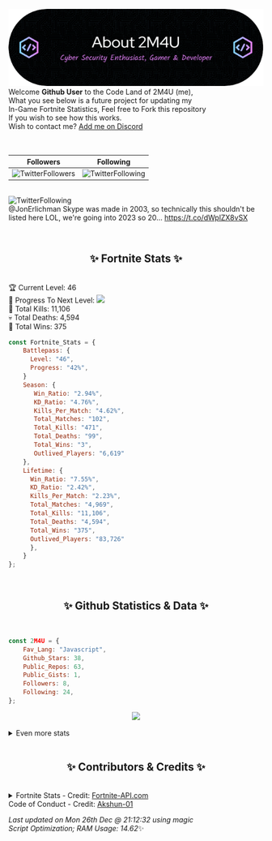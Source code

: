 
  ![Header](./src/github-banner.png)
  <br>
  Welcome **Github User** to the Code Land of 2M4U (me),<br>
  What you see below is a future project for updating my<br>
  In-Game Fortnite Statistics, Feel free to Fork this repository<br>
  If you wish to see how this works.
  <br>
  Wish to contact me? [Add me on Discord](https://tinyurl.com/addmeondiscord)
  <br><br>
  <br>
  
  | Followers  | Following |
  | ---------- |:---------:|
  | ![TwitterFollowers](https://img.shields.io/badge/Twitter%20Followers-90-blue)  | ![TwitterFollowing](https://img.shields.io/badge/Twitter%20Following-290-blue)  |


  <br>![TwitterFollowing](https://img.shields.io/badge/Latest%20Tweet--blue)<br>
  @JonErlichman Skype was made in 2003, so technically this shouldn't be listed here LOL, we're going into 2023 so 20… https://t.co/dWplZX8vSX
   
  <br><h2 align="center"> ✨ Fortnite Stats ✨</h2><br>
  🏆 Current Level: 46<br>
  🎉 Progress To Next Level: ![](https://geps.dev/progress/42)<br>
  🎯 Total Kills: 11,106<br>
  💀 Total Deaths: 4,594<br>
  👑 Total Wins: 375<br>

```js
const Fortnite_Stats = {
    Battlepass: {
      Level: "46",
      Progress: "42%",    
    }
    Season: { 
       Win_Ratio: "2.94%",
       KD_Ratio: "4.76%",
       Kills_Per_Match: "4.62%",
       Total_Matches: "102",
       Total_Kills: "471",
       Total_Deaths: "99",
       Total_Wins: "3",
       Outlived_Players: "6,619"
    },
    Lifetime: {
      Win_Ratio: "7.55%",
      KD_Ratio: "2.42%",
      Kills_Per_Match: "2.23%",
      Total_Matches: "4,969",
      Total_Kills: "11,106",
      Total_Deaths: "4,594",
      Total_Wins: "375",
      Outlived_Players: "83,726"
      },
    }
}; 
```


<br><h2 align="center"> ✨ Github Statistics & Data ✨</h2><br>

```js
const 2M4U = {
    Fav_Lang: "Javascript",
    Github_Stars: 38,
    Public_Repos: 63,
    Public_Gists: 1,
    Followers: 8,
    Following: 24,
}; 
```

<p align="center">
<img src="https://github-readme-streak-stats.herokuapp.com/?user=2M4U&theme=tokyonight">
</p>
<details>
  <summary>
      Even more stats
  </summary>
  <p align="center">
    <img src="https://github-profile-trophy.vercel.app/?username=2M4U&theme=dracula">
    <img src="https://github-readme-stats.vercel.app/api?username=2M4U&theme=tokyonight&count_private=true&show_icons=true&include_all_commits=true">
  </p>
</details>
<br><h2 align="center"> ✨ Contributors & Credits ✨</h2><br>
<details>
  <summary>
      Fortnite Stats - Credit: <a href="https://fortnite-api.com/?utm_source=github.com/2M4U/2M4U">Fortnite-API.com</a><br>
      Code of Conduct - Credit: <a href="https://github.com/Akshun-01">Akshun-01</a>
  </summary>
</details>

<!-- Last updated on Mon Dec 26 2022 21:12:32 GMT+0000 (Coordinated Universal Time) ;-;-->
<i>Last updated on  Mon 26th Dec @ 21:12:32 using magic<br>
Script Optimization; RAM Usage: 14.62</i>✨